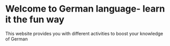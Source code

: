<h1>Welcome to German language- learn it the fun way</h1>
<p>This website provides you with different activities to boost your knowledge of German</p>
<Explore the content of the website and find you favourite language learning activity</p>
